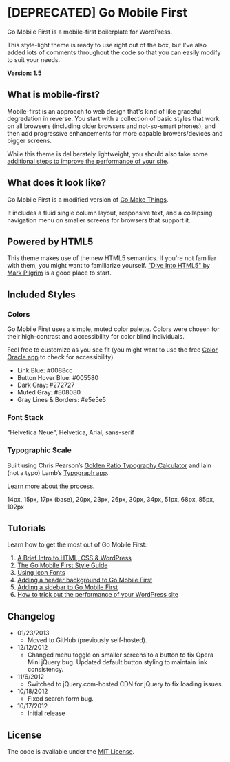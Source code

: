 # [DEPRECATED] Go Mobile First
Go Mobile First is a mobile-first boilerplate for WordPress.

This style-light theme is ready to use right out of the box, but I've also added lots of comments throughout the code so that you can easily modify to suit your needs.

**Version: 1.5**

## What is mobile-first?
Mobile-first is an approach to web design that's kind of like graceful degredation in reverse. You start with a collection of basic styles that work on all browsers (including older browsers and not-so-smart phones), and then add progressive enhancements for more capable browers/devices and bigger screens.

While this theme is deliberately lightweight, you should also take some [additional steps to improve the performance of your site](http://gomakethings.com/how-to-trick-out-the-performance-of-your-wordpress-site/).

## What does it look like?
Go Mobile First is a modified version of [Go Make Things](http://gomakethings.com).

It includes a fluid single column layout, responsive text, and a collapsing navigation menu on smaller screens for browsers that support it.

## Powered by HTML5
This theme makes use of the new HTML5 semantics. If you're not familiar with them, you might want to familiarize yourself. ["Dive Into HTML5" by Mark Pilgrim](http://diveintohtml5.info/semantics.html) is a good place to start.

## Included Styles

### Colors
Go Mobile First uses a simple, muted color palette. Colors were chosen for their high-contrast and accessibility for color blind individuals.

Feel free to customize as you see fit (you might want to use the free [Color Oracle app](http://colororacle.org/) to check for accessibility).

* Link Blue: #0088cc
* Button Hover Blue: #005580
* Dark Gray: #272727
* Muted Gray: #808080
* Gray Lines & Borders: #e5e5e5

### Font Stack
"Helvetica Neue", Helvetica, Arial, sans-serif

### Typographic Scale
Built using Chris Pearson’s [Golden Ratio Typography Calculator](http://www.pearsonified.com/typography/) and Iain (not a typo) Lamb’s [Typograph app](http://lamb.cc/typograph/).

[Learn more about the process](http://gomakethings.com/typography-first-web-design/).

14px, 15px, 17px (base), 20px, 23px, 26px, 30px, 34px, 51px, 68px, 85px, 102px

## Tutorials
Learn how to get the most out of Go Mobile First:

1. [A Brief Intro to HTML, CSS & WordPress](http://gomakethings.com/html-css-wordpress/)
2. [The Go Mobile First Style Guide](http://gomakethings.com/the-go-mobile-first-style-guide/)
3. [Using Icon Fonts](http://gomakethings.com/icon-fonts/)
4. [Adding a header background to Go Mobile First](http://gomakethings.com/adding-a-header-background-to-go-mobile-first/)
5. [Adding a sidebar to Go Mobile First](http://gomakethings.com/adding-a-sidebar-to-go-mobile-first/)
6. [How to trick out the performance of your WordPress site](http://gomakethings.com/how-to-trick-out-the-performance-of-your-wordpress-site/)

## Changelog
* 01/23/2013
  * Moved to GitHub (previously self-hosted).
* 12/12/2012
  * Changed menu toggle on smaller screens to a button to fix Opera Mini jQuery bug. Updated default button styling to maintain link consistency.
* 11/6/2012
  * Switched to jQuery.com-hosted CDN for jQuery to fix loading issues.
* 10/18/2012
  * Fixed search form bug.
* 10/17/2012
  * Initial release

## License

The code is available under the [MIT License](LICENSE.md).

